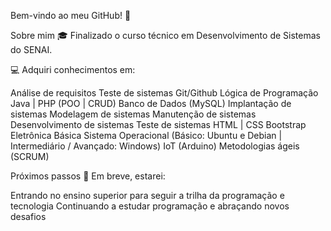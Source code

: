 Bem-vindo ao meu GitHub! 👋

Sobre mim
🎓 Finalizado o curso técnico em Desenvolvimento de Sistemas do SENAI.

💻 Adquiri conhecimentos em:

Análise de requisitos
Teste de sistemas
Git/Github
Lógica de Programação
Java | PHP (POO | CRUD)
Banco de Dados (MySQL)
Implantação de sistemas
Modelagem de sistemas
Manutenção de sistemas
Desenvolvimento de sistemas
Teste de sistemas
HTML | CSS
Bootstrap
Eletrônica Básica
Sistema Operacional (Básico: Ubuntu e Debian | Intermediário / Avançado: Windows)
IoT (Arduino)
Metodologias ágeis (SCRUM)

Próximos passos
:dart: Em breve, estarei:

Entrando no ensino superior para seguir a trilha da programação e tecnologia
Continuando a estudar programação e abraçando novos desafios

<!--
**LaysonBatista/laysonbatista** is a ✨ _special_ ✨ repository because its `README.md` (this file) appears on your GitHub profile.

Here are some ideas to get you started:

- 🔭 I’m currently working on ...
- 🌱 I’m currently learning ...
- 👯 I’m looking to collaborate on ...
- 🤔 I’m looking for help with ...
- 💬 Ask me about ...
- 📫 How to reach me: ...
- 😄 Pronouns: ...
- ⚡ Fun fact: ...
-->
